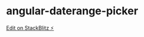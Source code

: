 # angular-daterange-picker

[Edit on StackBlitz ⚡️](https://stackblitz.com/edit/stackblitz-starters-stb4s7)